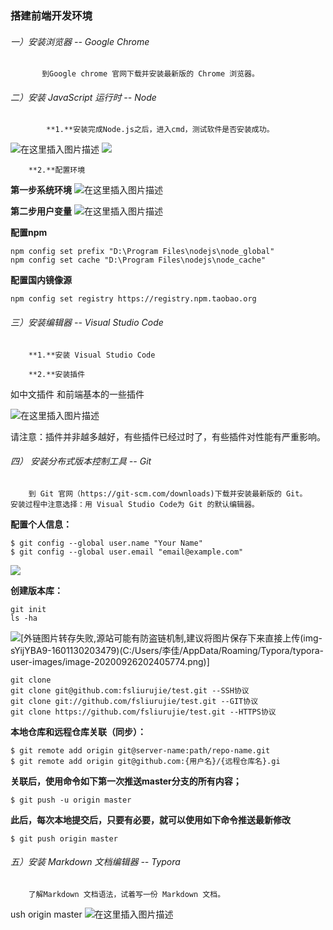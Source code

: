 ### 											搭建前端开发环境

###### 一）安装浏览器 -- Google Chrome
           到Google chrome 官网下载并安装最新版的 Chrome 浏览器。

###### 二）安装 JavaScript 运行时 -- Node

			**1.**安装完成Node.js之后，进入cmd，测试软件是否安装成功。

![在这里插入图片描述](https://img-blog.csdnimg.cn/20200926222432869.png?x-oss-process=image/watermark,type_ZmFuZ3poZW5naGVpdGk,shadow_10,text_aHR0cHM6Ly9ibG9nLmNzZG4ubmV0L3dlaXhpbl80NDc5NTU5Mg==,size_16,color_FFFFFF,t_70#pic_center)
![](https://img-blog.csdnimg.cn/20200926222531407.png?x-oss-process=image/watermark,type_ZmFuZ3poZW5naGVpdGk,shadow_10,text_aHR0cHM6Ly9ibG9nLmNzZG4ubmV0L3dlaXhpbl80NDc5NTU5Mg==,size_16,color_FFFFFF,t_70#pic_center)


		**2.**配置环境

**第一步系统环境**
![在这里插入图片描述](https://img-blog.csdnimg.cn/20200926222618823.png#pic_center)

**第二步用户变量**
![在这里插入图片描述](https://img-blog.csdnimg.cn/20200926222630538.png?x-oss-process=image/watermark,type_ZmFuZ3poZW5naGVpdGk,shadow_10,text_aHR0cHM6Ly9ibG9nLmNzZG4ubmV0L3dlaXhpbl80NDc5NTU5Mg==,size_16,color_FFFFFF,t_70#pic_center)


**配置npm**

```
npm config set prefix "D:\Program Files\nodejs\node_global"
npm config set cache "D:\Program Files\nodejs\node_cache"
```

**配置国内镜像源**

```
npm config set registry https://registry.npm.taobao.org
```



###### 三）安装编辑器 -- Visual Studio Code

		**1.**安装 Visual Studio Code
	
		**2.**安装插件

如中文插件 和前端基本的一些插件

![在这里插入图片描述](https://img-blog.csdnimg.cn/20200926222701579.png?x-oss-process=image/watermark,type_ZmFuZ3poZW5naGVpdGk,shadow_10,text_aHR0cHM6Ly9ibG9nLmNzZG4ubmV0L3dlaXhpbl80NDc5NTU5Mg==,size_16,color_FFFFFF,t_70#pic_center)


请注意：插件并非越多越好，有些插件已经过时了，有些插件对性能有严重影响。

###### 四） 安装分布式版本控制工具 -- Git

		到 Git 官网（https://git-scm.com/downloads)下载并安装最新版的 Git。
	安装过程中注意选择：用 Visual Studio Code为 Git 的默认编辑器。

**配置个人信息：**

```
$ git config --global user.name "Your Name"
$ git config --global user.email "email@example.com"
```
![](https://img-blog.csdnimg.cn/20200926222744505.png?x-oss-process=image/watermark,type_ZmFuZ3poZW5naGVpdGk,shadow_10,text_aHR0cHM6Ly9ibG9nLmNzZG4ubmV0L3dlaXhpbl80NDc5NTU5Mg==,size_16,color_FFFFFF,t_70#pic_center)



**创建版本库：**

```
git init
ls -ha
```


![[外链图片转存失败,源站可能有防盗链机制,建议将图片保存下来直接上传(img-sYijYBA9-1601130203479)(C:/Users/李佳/AppData/Roaming/Typora/typora-user-images/image-20200926202405774.png)]](https://img-blog.csdnimg.cn/20200926222812761.png?x-oss-process=image/watermark,type_ZmFuZ3poZW5naGVpdGk,shadow_10,text_aHR0cHM6Ly9ibG9nLmNzZG4ubmV0L3dlaXhpbl80NDc5NTU5Mg==,size_16,color_FFFFFF,t_70#pic_center)

```
git clone
git clone git@github.com:fsliurujie/test.git --SSH协议
git clone git://github.com/fsliurujie/test.git --GIT协议
git clone https://github.com/fsliurujie/test.git --HTTPS协议
```

**本地仓库和远程仓库关联（同步）：**

```
$ git remote add origin git@server-name:path/repo-name.git
$ git remote add origin git@github.com:{用户名}/{远程仓库名}.gi
```

**关联后，使用命令如下第一次推送master分支的所有内容；**

```
$ git push -u origin master
```

**此后，每次本地提交后，只要有必要，就可以使用如下命令推送最新修改**

```
$ git push origin master
```

###### 五）安装 Markdown 文档编辑器 -- Typora

		了解Markdown 文档语法，试着写一份 Markdown 文档。

ush origin master
![在这里插入图片描述](https://img-blog.csdnimg.cn/20200926222949926.png?x-oss-process=image/watermark,type_ZmFuZ3poZW5naGVpdGk,shadow_10,text_aHR0cHM6Ly9ibG9nLmNzZG4ubmV0L3dlaXhpbl80NDc5NTU5Mg==,size_16,color_FFFFFF,t_70#pic_center)